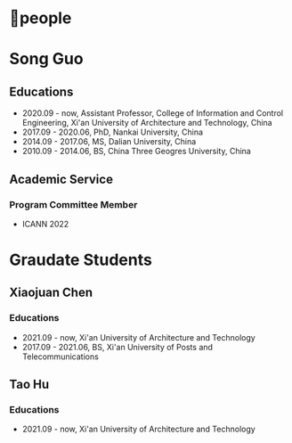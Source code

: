 
# 📝people 
# Song Guo
## Educations
- 2020.09 - now, Assistant Professor, College of Information and Control Engineering, Xi'an University of Architecture and Technology, China
- 2017.09 - 2020.06, PhD, Nankai University, China
- 2014.09 - 2017.06, MS,  Dalian University, China
- 2010.09 - 2014.06, BS,  China Three Geogres University, China

## Academic Service
### Program Committee Member
* ICANN 2022

# Graudate Students
## Xiaojuan Chen
### Educations
- 2021.09 - now, Xi'an University of Architecture and Technology
- 2017.09 - 2021.06, BS, Xi'an University of Posts and Telecommunications

## Tao Hu
### Educations
- 2021.09 - now, Xi'an University of Architecture and Technology
